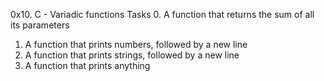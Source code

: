 0x10. C - Variadic functions
Tasks
0. A function that returns the sum of all its parameters
1. A function that prints numbers, followed by a new line
2. A function that prints strings, followed by a new line
3. A function that prints anything
